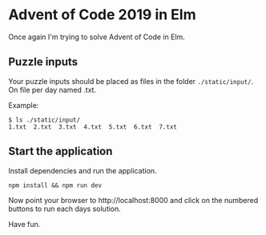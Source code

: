 # Advent of Code 2019 in Elm

Once again I'm trying to solve Advent of Code in Elm.

## Puzzle inputs

Your puzzle inputs should be placed as files in the folder `./static/input/`. On file per day named <day>.txt.

Example:

```
$ ls ./static/input/
1.txt  2.txt  3.txt  4.txt  5.txt  6.txt  7.txt
```

## Start the application

Install dependencies and run the application.

```
npm install && npm run dev
```

Now point your browser to http://localhost:8000 and click on the numbered buttons to run each days solution.

Have fun.

